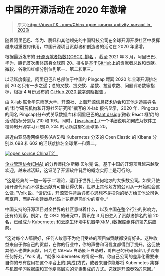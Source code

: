 # 中国的开源活动在 2020 年激增

> 原文:[https://devo PS . com/China-open-source-activity-surved-in-2020/](https://devops.com/chinas-open-source-activity-surged-in-2020/)

随着阿里巴巴、华为、腾讯和其他领先的中国科技公司在全球开源开发社区中发挥越来越重要的作用，中国开源项目贡献者和创造者的活动在 2020 年激增。

根据最近发布的 [开源贡献者指数(【OSCI】排名](https://opensourceindex.io/) ，截至 2021 年 3 月，阿里巴巴、华为、腾讯首次集体跻身全球前 20。排名是基于[GitHub](https://github.com/)上的贡献者总数和贡献。微软、谷歌和红帽分别位列第一、第二和第三。

以活跃度衡量，阿里巴巴和总部位于中国的 Pingcap 距离 2020 年全球开源排名前 20 名只有一步之遥；总的叉数、提交数、星数、拉请求数、问题评论数等指标，根据 4 月份发布的 [GitHub 2020 数字洞察报告](http://oss.x-lab.info/github-insight-report-2020-en.pdf) 。

由 X-lab 联合华东师范大学、开源社、上海开源信息技术协会和其他未透露姓名的“科学研究机构和开源社区研究所”撰写的 X-lab 报告显示，2020 年，Pingcap 的同名 Pingcap(分布式关系数据库)和阿里巴巴的[ant design](http://ant.design/)(微软 React 框架)的活动指标分别为 210 和 193。同时，[【jwasham】](https://github.com/jwasham)(一个详细说明如何成为软件工程师的开源学习计划)以 234 的活跃度排名全球第 20。

最近由亚马逊网络服务(AWS)和 Kubernetes 分支的 Open Elastic 的 Kibana 分别以 698 和 602 的活跃度排名全球第一和第二。

[![open source China](../Images/d3c29a2363b75c6f4590726a6934802d.png)T2】](https://containerjournal.com/wp-content/uploads/2021/04/Screen-Shot-2021-04-29-at-15.01.23.png)

[企业管理协会(EMA)](https://www.enterprisemanagement.com/) 的分析师托尔斯滕·沃尔克 说，基于中国的开源项目越来越受欢迎，越来越活跃，这证明了开源软件背后的概念实际上是可行的。

“这是经典的‘一加一等于二’理论，适用于世界上任何地方的大多数公司。如果只使用开源代码而不做出贡献有可能获得优势，世界上其他地方的公司从一开始就会这么做，”Volk 说。“请记住，开源软件背后的核心思想不是把你的秘方给其他公司免费享用，而是在构建商品代码上花费尽可能少的资金。”

中国支持的开源项目对全世界的社区意味着什么，以及中国在整个行业的影响力，还有待观察。例如，在 OSCI 的研究中，腾讯在 3 月份进入了贡献者排名的前 20 名，已经成为 Kubernetes 和云原生环境中机器学习(ML)数据库组件的领先供应商。

“这对每个人都很好，任何人故意不为他们受益的项目做贡献都没有好处。这种收益来自于你自己的贡献，在你的行业中，你的声誉和可信度都得到了提升。这促使其他人也做出贡献，因为在 GitHub 自助餐上自助时，对自己的代码保密几乎没有任何好处，”Volk 说。“就像 Kubernetes 的情况一样，你自己公司的差异化需要来自你的专有应用在这个平台上的[集成]方式，或者来自你能够将 Kubernetes 集群与机器学习数据库和其他更高层次的元素集成的方式。这就是开源奏效的原因。”